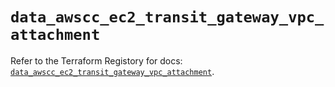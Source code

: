 # `data_awscc_ec2_transit_gateway_vpc_attachment`

Refer to the Terraform Registory for docs: [`data_awscc_ec2_transit_gateway_vpc_attachment`](https://registry.terraform.io/providers/hashicorp/awscc/0.70.0/docs/data-sources/ec2_transit_gateway_vpc_attachment).
